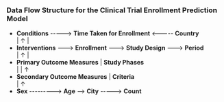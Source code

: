 ### Data Flow Structure for the Clinical Trial Enrollment Prediction Model

- **Conditions** -----> **Time Taken for Enrollment** <----- **Country**  
    |                      ↑                        |  
- **Interventions** ---> **Enrollment** ---> **Study Design** ---> **Period**  
    |                      ↑                |  
- **Primary Outcome Measures**      |       **Study Phases**  
    |                      |                ↑  
- **Secondary Outcome Measures**    |         **Criteria**  
    |                      ↑  
- **Sex** ---------> **Age** --> **City** -----> **Count**
